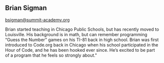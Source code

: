## Brian Sigman

[bsigman@summit-academy.org](mailto:bsigman@summit-academy.org)

Brian started teaching in Chicago Public Schools, but has recently moved to Louisville. His background is in math, but can remember programming “Guess the Number” games on his TI-81 back in high school. Brian was first introduced to Code.org back in Chicago when his school participated in the Hour of Code, and he has been hooked ever since. He’s excited to be part of a program that he feels so strongly about."
